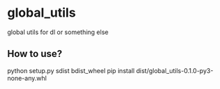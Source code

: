 # global_utils
global utils for dl or something else 

## How to use?
python setup.py sdist bdist_wheel
pip install dist/global_utils-0.1.0-py3-none-any.whl

